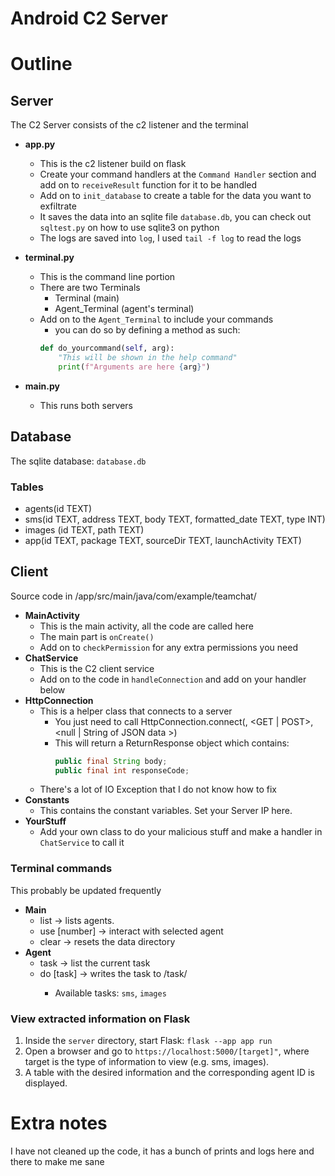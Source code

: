 # Android C2 Server

# Outline
## Server
The C2 Server consists of the c2 listener and the terminal 
- **app.py** 
  - This is the c2 listener build on flask
  - Create your command handlers at the `Command Handler` section and add on to `receiveResult` function for it to be handled
  - Add on to `init_database` to create a table for the data you want to exfiltrate
  - It saves the data into an sqlite file `database.db`, you can check out `sqltest.py` on how to use sqlite3 on python 
  - The logs are saved into `log`, I used `tail -f log` to read the logs

- **terminal.py**
  - This is the command line portion
  - There are two Terminals
    - Terminal (main)
    - Agent_Terminal (agent's terminal)
  - Add on to the `Agent_Terminal` to include your commands
    - you can do so by defining a method as such:
    ```python
    def do_yourcommand(self, arg):
        "This will be shown in the help command"
        print(f"Arguments are here {arg}")
    ```
- **main.py**
  - This runs both servers

## Database
The sqlite database: `database.db`

### Tables
-  agents(id TEXT)
-  sms(id TEXT, address TEXT, body TEXT, formatted_date TEXT, type INT)
-  images (id TEXT, path TEXT)
-  app(id TEXT, package TEXT, sourceDir TEXT, launchActivity TEXT)
  
## Client
Source code in /app/src/main/java/com/example/teamchat/
- **MainActivity**
  - This is the main activity, all the code are called here
  - The main part is `onCreate()`
  - Add on to `checkPermission` for any extra permissions you need
- **ChatService**
  - This is the C2 client service
  - Add on to the code in `handleConnection` and add on your handler below
- **HttpConnection**
  - This is a helper class that connects to a server
    - You just need to call HttpConnection.connect(<Server>, <GET | POST>, <null | String of JSON data >)
    - This will return a ReturnResponse object which contains:
      ```java
      public final String body;
      public final int responseCode;
      ```
  - There's a lot of IO Exception that I do not know how to fix
- **Constants**
  - This contains the constant variables. Set your Server IP here.
- **YourStuff**
  - Add your own class to do your malicious stuff and make a handler in `ChatService` to call it


### Terminal commands
This probably be updated frequently

- **Main**
  - list -> lists agents.
  - use [number] -> interact with selected agent
  - clear -> resets the data directory 
- **Agent**
  - task -> list the current task
  - do [task] -> writes the task to /task/<id> 
    - Available tasks: `sms`, `images`

### View extracted information on Flask

1. Inside the `server` directory, start Flask: `flask --app app run`
2. Open a browser and go to `https://localhost:5000/[target]"`, where target is the type of information to view (e.g. sms, images).
3. A table with the desired information and the corresponding agent ID is displayed.

# Extra notes
I have not cleaned up the code, it has a bunch of prints and logs here and there to make me sane
